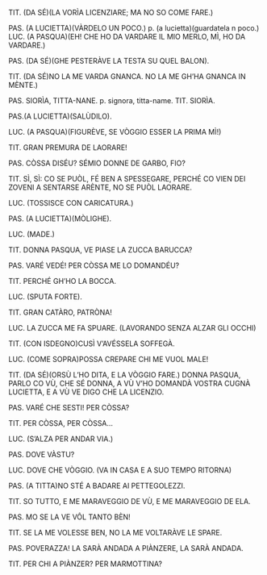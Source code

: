 TIT. (DA SÉ)(LA VORÌA LICENZIARE; MA NO SO COME FARE.)

PAS. (A LUCIETTA)(VÀRDELO UN POCO.)
p. (a lucietta)(guardatela n poco.)
LUC. (A PASQUA)(EH! CHE HO DA VARDARE IL MIO MERLO, MÌ, HO DA VARDARE.)

PAS. (DA SÉ)(GHE PESTERÀVE LA TESTA SU QUEL BALON).

TIT. (DA SÉ)NO LA ME VARDA GNANCA. NO LA ME GH’HA GNANCA IN MÈNTE.)

PAS. SIORÌA, TITTA-NANE.
p. signora, titta-name.
TIT. SIORÌA.

PAS.(A LUCIETTA)(SALÙDILO).

LUC. (A PASQUA)(FIGURÈVE, SE VÒGGIO ESSER LA PRIMA MÌ!)

TIT. GRAN PREMURA DE LAORARE!

PAS. CÒSSA DISÉU? SÉMIO DONNE DE GARBO, FIO?

TIT. SÌ, SÌ: CO SE PUÒL, FÉ BEN A SPESSEGARE, PERCHÉ CO VIEN DEI ZOVENI A SENTARSE ARÈNTE, NO SE PUÒL LAORARE.

LUC. (TOSSISCE CON CARICATURA.)

PAS. (A LUCIETTA)(MÒLIGHE).

LUC. (MADE.)

TIT. DONNA PASQUA, VE PIASE LA ZUCCA BARUCCA?

PAS. VARÉ VEDÉ! PER CÒSSA ME LO DOMANDÉU?

TIT. PERCHÉ GH’HO LA BOCCA.

LUC. (SPUTA FORTE).

TIT. GRAN CATÀRO, PATRÒNA!

LUC. LA ZUCCA ME FA SPUARE. (LAVORANDO SENZA ALZAR GLI OCCHI)

TIT. (CON ISDEGNO)CUSÌ V’AVÉSSELA SOFFEGÀ.

LUC. (COME SOPRA)POSSA CREPARE CHI ME VUOL MALE!

TIT. (DA SÉ)(ORSÙ L’HO DITA, E LA VÒGGIO FARE.) DONNA PASQUA, PARLO CO VÙ, CHE SÉ DONNA, A VÙ V’HO DOMANDÀ VOSTRA CUGNÀ LUCIETTA, E A VÙ VE DIGO CHE LA LICENZIO.

PAS. VARÉ CHE SESTI! PER CÒSSA?

TIT. PER CÒSSA, PER CÒSSA...

LUC. (S’ALZA PER ANDAR VIA.)

PAS. DOVE VÀSTU?

LUC. DOVE CHE VÒGGIO. (VA IN CASA E A SUO TEMPO RITORNA)

PAS. (A TITTA)NO STÉ A BADARE AI PETTEGOLEZZI.

TIT. SO TUTTO, E ME MARAVEGGIO DE VÙ, E ME MARAVEGGIO DE ELA.

PAS. MO SE LA VE VÔL TANTO BÈN!

TIT. SE LA ME VOLESSE BEN, NO LA ME VOLTARÀVE LE SPARE.

PAS. POVERAZZA! LA SARÀ ANDADA A PIÀNZERE, LA SARÀ ANDADA.

TIT. PER CHI A PIÀNZER? PER MARMOTTINA?